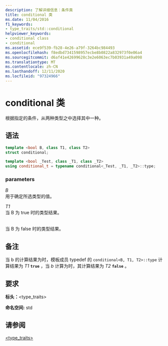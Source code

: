 ```yaml
---
description: 了解详细信息：条件类
title: conditional 类
ms.date: 11/04/2016
f1_keywords:
- type_traits/std::conditional
helpviewer_keywords:
- conditional class
- conditional
ms.assetid: ece9f539-fb28-4e26-a79f-3264bc984493
ms.openlocfilehash: f8edbd7341598957ecbe8b0822a832973f0e06a4
ms.sourcegitcommit: d6af41e42699628c3e2e6063ec7b03931a49a098
ms.translationtype: MT
ms.contentlocale: zh-CN
ms.lasthandoff: 12/11/2020
ms.locfileid: "97324966"
---
```

# <a name="conditional-class"></a>conditional 类

根据指定的条件，从两种类型之中选择其中一种。

## <a name="syntax"></a>语法

```cpp
template <bool B, class T1, class T2>
struct conditional;

template <bool _Test, class _T1, class _T2>
using conditional_t = typename conditional<_Test, _T1, _T2>::type;
```

### <a name="parameters"></a>parameters

*B*\
用于确定所选类型的值。

*T1*\
当 B 为 true 时的类型结果。

\
当 B 为 false 时的类型结果。

## <a name="remarks"></a>备注

当 b 的计算结果为时，模板成员 typedef 的 `conditional<B, T1, T2>::type` 计算结果为 *T1*  **`true`** ，当 *b* 计算为时，其计算结果为 *T2* **`false`** 。

## <a name="requirements"></a>要求

**标头：**\<type_traits>

**命名空间:** std

## <a name="see-also"></a>请参阅

[<type_traits>](../standard-library/type-traits.md)
